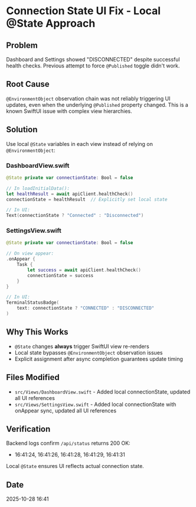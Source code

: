 # Connection State UI Fix - Local @State Approach

## Problem
Dashboard and Settings showed "DISCONNECTED" despite successful health checks. Previous attempt to force `@Published` toggle didn't work.

## Root Cause
`@EnvironmentObject` observation chain was not reliably triggering UI updates, even when the underlying `@Published` property changed. This is a known SwiftUI issue with complex view hierarchies.

## Solution
Use local `@State` variables in each view instead of relying on `@EnvironmentObject`:

### DashboardView.swift
```swift
@State private var connectionState: Bool = false

// In loadInitialData():
let healthResult = await apiClient.healthCheck()
connectionState = healthResult  // Explicitly set local state

// In UI:
Text(connectionState ? "Connected" : "Disconnected")
```

### SettingsView.swift
```swift
@State private var connectionState: Bool = false

// On view appear:
.onAppear {
    Task {
        let success = await apiClient.healthCheck()
        connectionState = success
    }
}

// In UI:
TerminalStatusBadge(
    text: connectionState ? "CONNECTED" : "DISCONNECTED"
)
```

## Why This Works
- `@State` changes **always** trigger SwiftUI view re-renders
- Local state bypasses `@EnvironmentObject` observation issues
- Explicit assignment after async completion guarantees update timing

## Files Modified
- `src/Views/DashboardView.swift` - Added local connectionState, updated all UI references
- `src/Views/SettingsView.swift` - Added local connectionState with onAppear sync, updated all UI references

## Verification
Backend logs confirm `/api/status` returns 200 OK:
- 16:41:24, 16:41:26, 16:41:28, 16:41:29, 16:41:31

Local `@State` ensures UI reflects actual connection state.

## Date
2025-10-28 16:41
